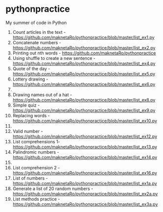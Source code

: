 # pythonpractice
My summer of code in Python 
1. Count articles in the text - https://github.com/maknetaRo/pythonpractice/blob/master/list_ex1.py
2. Concatenate numbers - https://github.com/maknetaRo/pythonpractice/blob/master/list_ex2.py
3. Printing out nth words - https://github.com/maknetaRo/pythonpractice
4. Using shuffle to create a new sentence - https://github.com/maknetaRo/pythonpractice/blob/master/list_ex4.py
5. Quote of the day - https://github.com/maknetaRo/pythonpractice/blob/master/list_ex5.py
6. Lottery drawing - https://github.com/maknetaRo/pythonpractice/blob/master/list_ex6.py
7. 
8. Drawing names out of a hat - https://github.com/maknetaRo/pythonpractice/blob/master/list_ex8.py
9. Simple quiz - https://github.com/maknetaRo/pythonpractice/blob/master/list_ex9.py
10. Replacing words - https://github.com/maknetaRo/pythonpractice/blob/master/list_ex10.py
11.
12. Valid number - https://github.com/maknetaRo/pythonpractice/blob/master/list_ex12.py
13. List comprehensions 1- https://github.com/maknetaRo/pythonpractice/blob/master/list_ex13.py
14. Palindromic numbers - https://github.com/maknetaRo/pythonpractice/blob/master/list_ex14.py
15.
16. List comprehension 2 - https://github.com/maknetaRo/pythonpractice/blob/master/list_ex16.py
17. List of numbers - https://github.com/maknetaRo/pythonpractice/blob/master/list_ex1a.py
18. Generate a list of 20 random numbers - https://github.com/maknetaRo/pythonpractice/blob/master/list_ex2a.py
19. List methods practice - https://github.com/maknetaRo/pythonpractice/blob/master/list_ex3a.py
